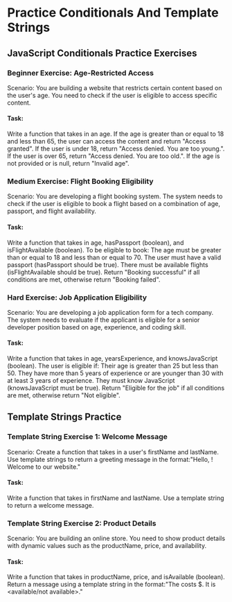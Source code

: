 # Practice Conditionals And Template Strings
## JavaScript Conditionals Practice Exercises
### Beginner Exercise: Age-Restricted Access
Scenario:
You are building a website that restricts certain content based on the user's age. You need to check if the user is eligible to access specific content.
#### Task:
Write a function that takes in an age.
If the age is greater than or equal to 18 and less than 65, the user can access the content and return "Access granted".
If the user is under 18, return "Access denied. You are too young.".
If the user is over 65, return "Access denied. You are too old.".
If the age is not provided or is null, return "Invalid age".
### Medium Exercise: Flight Booking Eligibility
Scenario:
You are developing a flight booking system. The system needs to check if the user is eligible to book a flight based on a combination of age, passport, and flight availability.
#### Task:
Write a function that takes in age, hasPassport (boolean), and isFlightAvailable (boolean).
To be eligible to book:
The age must be greater than or equal to 18 and less than or equal to 70.
The user must have a valid passport (hasPassport should be true).
There must be available flights (isFlightAvailable should be true).
Return "Booking successful" if all conditions are met, otherwise return "Booking failed".
### Hard Exercise: Job Application Eligibility
Scenario:
You are developing a job application form for a tech company. The system needs to evaluate if the applicant is eligible for a senior developer position based on age, experience, and coding skill.
#### Task:
Write a function that takes in age, yearsExperience, and knowsJavaScript (boolean).
The user is eligible if:
Their age is greater than 25 but less than 50.
They have more than 5 years of experience or are younger than 30 with at least 3 years of experience.
They must know JavaScript (knowsJavaScript must be true).
Return "Eligible for the job" if all conditions are met, otherwise return "Not eligible".
## Template Strings Practice
### Template String Exercise 1: Welcome Message
Scenario:
Create a function that takes in a user's firstName and lastName. Use template strings to return a greeting message in the format:"Hello, <firstName> <lastName>! Welcome to our website."
#### Task:
Write a function that takes in firstName and lastName.
Use a template string to return a welcome message.
### Template String Exercise 2: Product Details
Scenario:
You are building an online store. You need to show product details with dynamic values such as the productName, price, and availability.
#### Task:
Write a function that takes in productName, price, and isAvailable (boolean).
Return a message using a template string in the format:"The <productName> costs $<price>. It is <available/not available>."